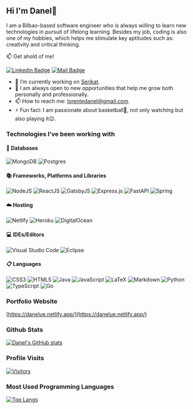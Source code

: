 ## Hi I'm Danel👋

I am a Bilbao-based software engineer who is always willing to learn new technologies in pursuit of lifelong learning. Besides my job, coding is also one of my hobbies, which helps me stimulate key aptitudes such as: creativity and critical thinking.

📫 Get ahold of me!

[![Linkedin Badge](https://img.shields.io/badge/LinkedIn-0077B5?style=for-the-badge&logo=linkedin&logoColor=white)](https://www.linkedin.com/in/danel-lorente-morente/) [![Mail Badge](https://img.shields.io/badge/Gmail-D14836?style=for-the-badge&logo=gmail&logoColor=white)](mailto:lorentedanel@gmail.com)

- 🔭 I’m currently working on [Serikat](https://serikat.es/).
- 👯 I am always open to new opportunities that help me grow both personally and professionally.
- 📫 How to reach me: lorentedanel@gmail.com.
- ⚡ Fun fact: I am passionate about basketball🏀, not only watching but also playing it😉.

### Technologies I’ve been working with

#### 💾 Databases
![MongoDB](https://img.shields.io/badge/MongoDB-%234ea94b.svg?style=for-the-badge&logo=mongodb&logoColor=white) ![Postgres](https://img.shields.io/badge/postgres-%23316192.svg?style=for-the-badge&logo=postgresql&logoColor=white)
#### 📚 Frameworks, Platforms and Libraries
![NodeJS](https://img.shields.io/badge/node.js-6DA55F?style=for-the-badge&logo=node.js&logoColor=white) ![ReactJS](https://img.shields.io/badge/react-%2320232a.svg?style=for-the-badge&logo=react&logoColor=%2361DAFB) ![GatsbyJS](https://img.shields.io/badge/Gatsby-%23663399.svg?style=for-the-badge&logo=gatsby&logoColor=white) ![Express.js](https://img.shields.io/badge/express.js-%23404d59.svg?style=for-the-badge&logo=express&logoColor=%2361DAFB) ![FastAPI](https://img.shields.io/badge/FastAPI-005571?style=for-the-badge&logo=fastapi) ![Spring](https://img.shields.io/badge/spring-%236DB33F.svg?style=for-the-badge&logo=spring&logoColor=white)
#### ☁️ Hosting
![Netlify](https://img.shields.io/badge/netlify-%23000000.svg?style=for-the-badge&logo=netlify&logoColor=#00C7B7) ![Heroku](https://img.shields.io/badge/heroku-%23430098.svg?style=for-the-badge&logo=heroku&logoColor=white) ![DigitalOcean](https://img.shields.io/badge/DigitalOcean-%230167ff.svg?style=for-the-badge&logo=digitalOcean&logoColor=white)
#### 💻 IDEs/Editors
![Visual Studio Code](https://img.shields.io/badge/Visual%20Studio%20Code-0078d7.svg?style=for-the-badge&logo=visual-studio-code&logoColor=white) ![Eclipse](https://img.shields.io/badge/Eclipse-FE7A16.svg?style=for-the-badge&logo=Eclipse&logoColor=white)
#### 📋 Languages
![CSS3](https://img.shields.io/badge/css3-%231572B6.svg?style=for-the-badge&logo=css3&logoColor=white) ![HTML5](https://img.shields.io/badge/html5-%23E34F26.svg?style=for-the-badge&logo=html5&logoColor=white) ![Java](https://img.shields.io/badge/java-%23ED8B00.svg?style=for-the-badge&logo=java&logoColor=white) ![JavaScript](https://img.shields.io/badge/javascript-%23323330.svg?style=for-the-badge&logo=javascript&logoColor=%23F7DF1E) ![LaTeX](https://img.shields.io/badge/latex-%23008080.svg?style=for-the-badge&logo=latex&logoColor=white) ![Markdown](https://img.shields.io/badge/markdown-%23000000.svg?style=for-the-badge&logo=markdown&logoColor=white) ![Python](https://img.shields.io/badge/python-3670A0?style=for-the-badge&logo=python&logoColor=ffdd54) ![TypeScript](https://img.shields.io/badge/typescript-%23007ACC.svg?style=for-the-badge&logo=typescript&logoColor=white) ![Go](https://img.shields.io/badge/go-%2300ADD8.svg?style=for-the-badge&logo=go&logoColor=white)
### Portfolio Website
[https://danelue.netlify.app/](https://danelue.netlify.app/)

### Github Stats
[![Danel's GitHub stats](https://github-readme-stats.vercel.app/api?username=danelo11&hide=contribs&show_icons=true&theme=tokyonight)](https://github.com/anuraghazra/github-readme-stats)

### Profile Visits 
[![Visitors](https://api.visitorbadge.io/api/visitors?path=https%3A%2F%2Fgithub.com%2Fdanelo11&labelColor=%2337d67a&countColor=%23697689&style=flat&labelStyle=lower)](https://visitorbadge.io/status?path=https%3A%2F%2Fgithub.com%2Fdanelo11)

### Most Used Programming Languages
[![Top Langs](https://github-readme-stats.vercel.app/api/top-langs/?username=danelo11)](https://github.com/danelo11/github-readme-stats)
